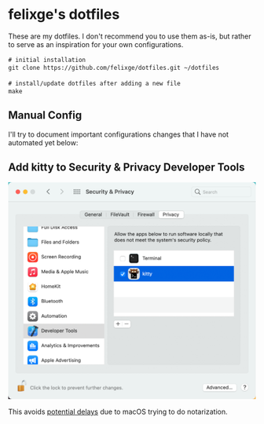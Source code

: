 # felixge's dotfiles

These are my dotfiles. I don't recommend you to use them as-is, but rather to serve as an inspiration for your own configurations.

```
# initial installation
git clone https://github.com/felixge/dotfiles.git ~/dotfiles

# install/update dotfiles after adding a new file
make
```

## Manual Config

I'll try to document important configurations changes that I have not automated yet below:

## Add kitty to Security & Privacy Developer Tools

![](./kitty-dev-tools.png)

This avoids [potential delays](https://sigpipe.macromates.com/2020/macos-catalina-slow-by-design/) due to macOS trying to do notarization.
